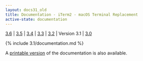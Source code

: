 ```yaml
---
layout: docs31_old
title: Documentation - iTerm2 - macOS Terminal Replacement
active-state: documentation
---
```

<div class="version-selector">
<a href="/3.6/documentation.html">3.6</a> | <a href="/3.5/documentation.html">3.5</a> | <a href="/3.4/documentation.html">3.4</a> | <a href="/3.3/documentation.html">3.3</a> | <a href="/3.2/documentation.html">3.2</a> | Version 3.1 | <a href="/3.0/documentation.html">3.0</a>
</div>

{% include 3.1/documentation.md %}

A <a href="documentation-one-page.html">printable version</a> of the documentation is also available.

